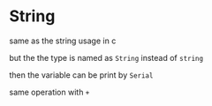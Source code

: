 # String

same as the string usage in c

but the the type is named as `String` instead of `string`

then the variable can be print by `Serial`

same operation with `+`